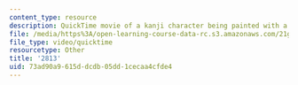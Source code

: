 ```yaml
---
content_type: resource
description: QuickTime movie of a kanji character being painted with a brush.
file: /media/https%3A/open-learning-course-data-rc.s3.amazonaws.com/21g-504-japanese-iv-spring-2009/73ad90a9615ddcdb05dd1cecaa4cfde4_2813.mov
file_type: video/quicktime
resourcetype: Other
title: '2813'
uid: 73ad90a9-615d-dcdb-05dd-1cecaa4cfde4
---
```


